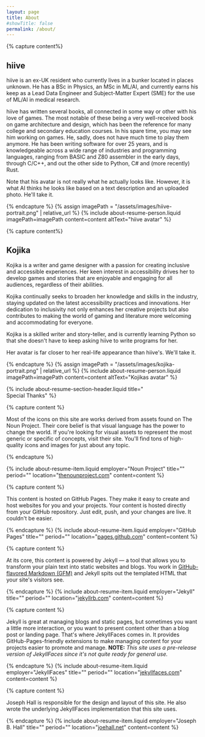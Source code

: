 ```yaml
---
layout: page
title: About
#showTitle: false
permalink: /about/
---
```


{% capture content%}
## hiive

hiive is an ex-UK resident who currently lives in a bunker located in places unknown. He has a BSc in Physics, an MSc in ML/AI, 
and currently earns his keep as a Lead Data Engineer and Subject-Matter Expert (SME) for the use of ML/AI in medical research. 

hiive has written several books, all connected in some way or other with his love of games. The most notable
of these being a very well-received book on game architecture and design, which has been the reference for many college
and secondary education courses. In his spare time, you may see him working on games. He, sadly, does not have much 
time to play them anymore.
He has been writing software for over 25 years, and is knowledgeable across a wide range of industries and programming 
languages, ranging from BASIC and Z80 assembler in the early days, through C/C++, and out the other side to Python, 
C# and (more recently) Rust. 

Note that his avatar is not really what he actually looks like. However, it is what AI thinks he looks like based
on a text description and an uploaded photo. He'll take it.

{% endcapture %}
{% assign imagePath = "/assets/images/hiive-portrait.png" | relative_url %}
{% include about-resume-person.liquid imagePath=imagePath content=content altText="hiive avatar" %}

{% capture content%}
## Kojika

Kojika is a writer and game designer with a passion for creating inclusive and accessible experiences. 
Her keen interest in accessibility drives her to develop games and stories that are enjoyable and engaging for all 
audiences, regardless of their abilities. 

Kojika continually seeks to broaden her knowledge and skills in the industry, 
staying updated on the latest accessibility practices and innovations. Her dedication to inclusivity not only 
enhances her creative projects but also contributes to making the world of gaming and literature more welcoming 
and accommodating for everyone. 

Kojika is a skilled writer and story-teller, and is currently learning Python so that she doesn't have to keep asking 
hiive to write programs for her.

Her avatar is far closer to her real-life appearance than hiive's. We'll take it.

{% endcapture %}
{% assign imagePath = "/assets/images/kojika-portrait.png" | relative_url %}
{% include about-resume-person.liquid imagePath=imagePath content=content altText="Kojikas avatar" %}



<!-- ---------------------- Special Thanks ---------------------- -->
{% include about-resume-section-header.liquid title="<br/>Special Thanks" %}


{% capture content %}

Most of the icons on this site are works derived from assets found on The Noun Project. Their core belief is that 
visual language has the power to change the world. If you're looking for visual assets to represent the most generic or 
specific of concepts, visit their site. You'll find tons of high-quality icons and images for just about any topic.

{% endcapture %}

{% include about-resume-item.liquid 
    employer="Noun Project" 
    title="" 
    period="" 
    location="<a href='https://thenounproject.com/'>thenounproject.com</a>" 
    content=content %}

{% capture content %}

This content is hosted on GitHub Pages. They make it easy to create and host websites for you and your projects. 
Your content is hosted directly from your GitHub repository. Just edit, push, and your changes are live. 
It couldn't be easier.

{% endcapture %}
{% include about-resume-item.liquid 
    employer="GitHub Pages" 
    title="" 
    period="" 
    location="<a href='https://pages.github.com/'>pages.github.com</a>" 
    content=content %}

{% capture content %}

At its core, this content is powered by Jekyll &mdash; a tool that allows you to transform your plain text into static 
websites and blogs. You work in [GitHub-flavored Markdown (GFM)](https://github.github.com/gfm/) and Jekyll spits out 
the templated HTML that your site's visitors see.

{% endcapture %}
{% include about-resume-item.liquid 
    employer="Jekyll" 
    title="" 
    period="" 
    location="<a href='https://jekyllrb.com/'>jekyllrb.com</a>" 
    content=content %}

{% capture content %}

Jekyll is great at managing blogs and static pages, but sometimes you want a little more interaction, or you want to 
present content other than a blog post or landing page. That's where JekyllFaces comes in. It provides 
GitHub-Pages-friendly extensions to make managing content for your projects easier to promote and manage. 
**NOTE:** _This site uses a pre-release version of JekyllFaces since it's not quite ready for general use._

{% endcapture %}
{% include about-resume-item.liquid 
    employer="JekyllFaces" 
    title="" 
    period="" 
    location="<a href='http://jekyllfaces.com/'>jekyllfaces.com</a>" 
    content=content %}


{% capture content %}

Joseph Hall is responsible for the design and layout of this site. He also wrote the underlying JekyllFaces 
implementation that this site uses.

{% endcapture %}
{% include about-resume-item.liquid
employer="Joseph B. Hall"
title=""
period=""
location="<a href='http://joehall.net/'>joehall.net</a>"
content=content %}

